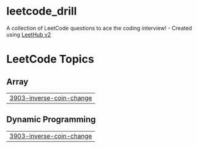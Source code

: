 # leetcode_drill
A collection of LeetCode questions to ace the coding interview! - Created using [LeetHub v2](https://github.com/arunbhardwaj/LeetHub-2.0)

<!---LeetCode Topics Start-->
# LeetCode Topics
## Array
|  |
| ------- |
| [3903-inverse-coin-change](https://github.com/yubingex007-a11y/leetcode_drill/tree/master/3903-inverse-coin-change) |
## Dynamic Programming
|  |
| ------- |
| [3903-inverse-coin-change](https://github.com/yubingex007-a11y/leetcode_drill/tree/master/3903-inverse-coin-change) |
<!---LeetCode Topics End-->